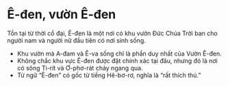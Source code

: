 # Ê-đen, vườn Ê-đen

Tồn tại từ thời cổ đại, Ê-đen là một nơi có khu vườn Đức Chúa Trời ban cho người nam và người nữ đầu tiên có nơi sinh sống.
- Khu vườn mà A-đam và Ê-va sống chỉ là phần duy nhất của Vườn Ê-đen.
- Không chắc khu vực Ê-đen được đặt chính xác tại đâu, nhưng đó là nơi có sông Ti-rít và Ơ-phơ-rát chảy ngang qua. 
- Từ ngữ “Ê-đen” có gốc từ tiếng Hê-bơ-rơ, nghĩa là “rất thích thú.”

